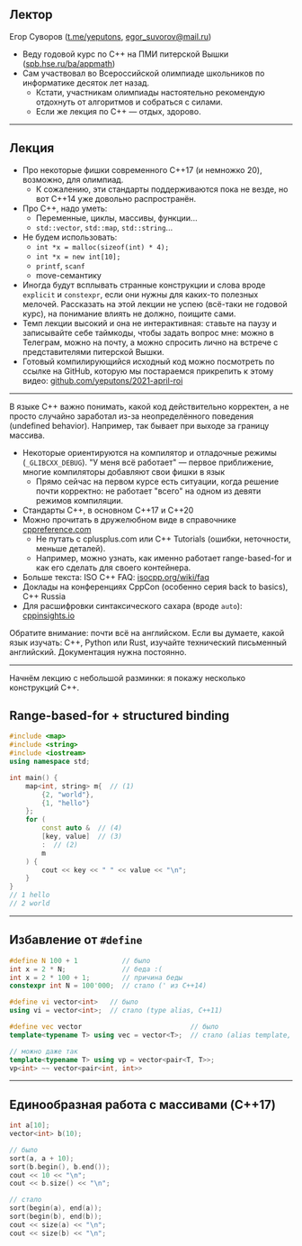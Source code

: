 ## Лектор
Егор Суворов ([t.me/yeputons](https://t.me/yeputons), [egor_suvorov@mail.ru](mailto:egor_suvorov@mail.ru))

* Веду годовой курс по C++ на ПМИ питерской Вышки ([spb.hse.ru/ba/appmath](https://spb.hse.ru/ba/appmath))
* Сам участвовал во Всероссийской олимпиаде школьников по информатике десяток лет назад.
  * Кстати, участникам олимпиады настоятельно рекомендую отдохнуть от алгоритмов и собраться с силами.
  * Если же лекция по C++ — отдых, здорово.

---

## Лекция

* Про некоторые фишки современного C++17 (и немножко 20), возможно, для олимпиад.
  * К сожалению, эти стандарты поддерживаются пока не везде, но вот C++14 уже довольно распространён.
* Про C++, надо уметь:
  * Переменные, циклы, массивы, функции...
  * `std::vector`, `std::map`, `std::string`...
* Не будем использовать:
  * `int *x = malloc(sizeof(int) * 4);`
  * `int *x = new int[10];`
  * `printf`, `scanf`
  * move-семантику
* Иногда будут всплывать странные конструкции и слова вроде `explicit` и `constexpr`, если они нужны для каких-то полезных мелочей.
  Рассказать на этой лекции не успею (всё-таки не годовой курс), на понимание влиять не должно, поищите сами.
* Темп лекции высокий и она не интерактивная: ставьте на паузу и записывайте себе таймкоды, чтобы задать вопрос мне:
  можно в Телеграм, можно на почту, а можно спросить лично на встрече с представителями питерской Вышки.
* Готовый компилирующийся исходный код можно посмотреть по ссылке на GitHub, которую мы постараемся прикрепить к этому видео:
  [github.com/yeputons/2021-april-roi](https://github.com/yeputons/2021-april-roi)

---
В языке C++ важно понимать, какой код действительно корректен, а не просто случайно заработал
из-за неопределённого поведения (undefined behavior).
Например, так бывает при выходе за границу массива.

* Некоторые ориентируются на компилятор и отладочные режимы (`_GLIBCXX_DEBUG`). "У меня всё работает" — первое приближение, многие компиляторы добавляют свои фишки в язык
  * Прямо сейчас на первом курсе есть ситуации, когда решение почти корректно: не работает "всего" на одном из девяти режимов компиляции.
* Стандарты C++, в основном C++17 и C++20
* Можно прочитать в дружелюбном виде в справочнике [cppreference.com](https://cppreference.com])
  * Не путать с cplusplus.com или C++ Tutorials (ошибки, неточности, меньше деталей).
  * Например, можно узнать, как именно работает range-based-for и как его сделать для своего контейнера.
* Больше текста: ISO C++ FAQ: [isocpp.org/wiki/faq](isocpp.org/wiki/faq)
* Доклады на конференциях CppCon (особенно серия back to basics), C++ Russia
* Для расшифровки синтаксического сахара (вроде `auto`): [cppinsights.io](https://cppinsights.io/)

Обратите внимание: почти всё на английском.
Если вы думаете, какой язык изучать: C++, Python или Rust, изучайте технический письменный английский.
Документация нужна постоянно.

---
Начнём лекцию с небольшой разминки: я покажу несколько конструкций C++.
## Range-based-for + structured binding
```c++
#include <map>
#include <string>
#include <iostream>
using namespace std;

int main() {
    map<int, string> m{  // (1)
        {2, "world"},
        {1, "hello"}
    };
    for (
        const auto &  // (4)
        [key, value]  // (3)
        :  // (2)
        m
    ) {
        cout << key << " " << value << "\n";
    }
}
// 1 hello
// 2 world
```
---

## Избавление от `#define`
```c++
#define N 100 + 1           // было
int x = 2 * N;              // беда :(
int x = 2 * 100 + 1;        // причина беды
constexpr int N = 100'000;  // стало (' из C++14)

#define vi vector<int>   // было
using vi = vector<int>;  // стало (type alias, C++11)

#define vec vector                           // было
template<typename T> using vec = vector<T>;  // стало (alias template, C++11)

// можно даже так
template<typename T> using vp = vector<pair<T, T>>;
vp<int> ~~ vector<pair<int, int>>
```

---
## Единообразная работа с массивами (C++17)
```c++
int a[10];
vector<int> b(10);

// было
sort(a, a + 10);
sort(b.begin(), b.end());
cout << 10 << "\n";
cout << b.size() << "\n";

// стало
sort(begin(a), end(a));
sort(begin(b), end(b));
cout << size(a) << "\n";
cout << size(b) << "\n";
```
